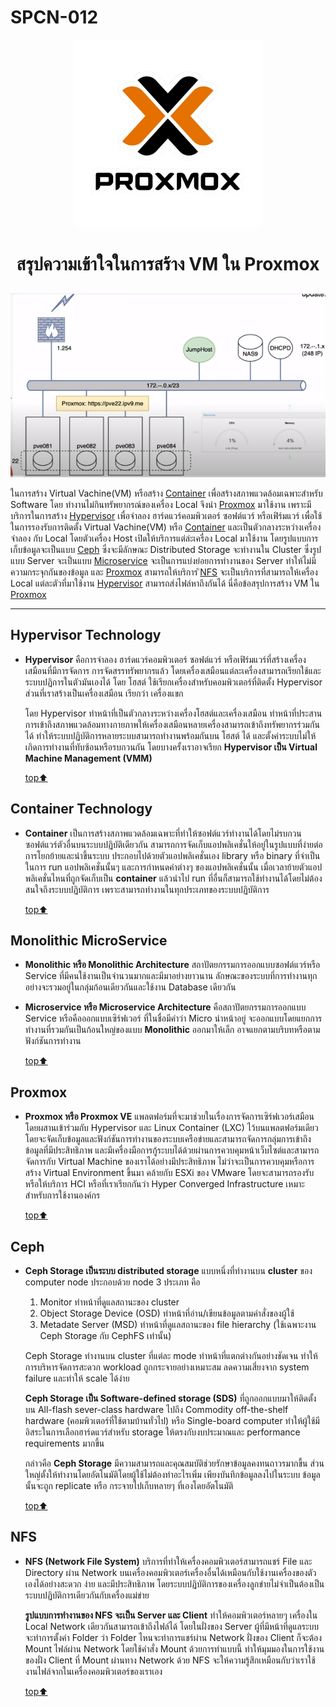 # SPCN-012

<p align="center"><a href="https://pve22.ipv9.me/#v1:0:18:4:::::::"> <img src="Sceenshots/logo.png"width=300 alt="Paris"></a></p>

# <p align="center">สรุปความเข้าใจในการสร้าง VM ใน Proxmox</p>

<p align="center"><img src="Sceenshots/pic.png"></p>

ในการสร้าง Virtual Vachine(VM) หรือสร้าง [Container](#container-technology) เพื่อสร้างสภาพแวดล้อมเฉพาะสำหรับ Software โดย ทำงานไม่กินทรัพยากรณ์ของเครื่อง Local จึงนำ [Proxmox](#proxmox) มาใช้งาน เพราะมีบริการในการสร้าง [Hypervisor](#hypervisor-technology) เพื่อจำลอง ฮาร์ดแวร์คอมพิวเตอร์ ซอฟต์แวร์ หรือเฟิร์มแวร์ เพื่อใช้ในการรองรับการติดตั้ง Virtual Vachine(VM) หรือ [Container](#container-technology)  และเป็นตัวกลางระหว่างเครื่องจำลอง กับ Local โดยตัวเครื่อง Host เปิดให้บริการแต่ล่ะเครื่อง Local มาใช้งาน โดยรูปแบบการเก็บข้อมูลจะเป็นแบบ [Ceph](#ceph) ซึ่งจะมีลักษณะ Distributed Storage จะทำงานใน Cluster ซึ่งรูปแบบ Server จะเป็นแบบ [Microservice](#monolithic-microservice) จะเป็นการแบ่งย่อยการทำงานของ Server ทำให้ไม่มีความกระจุกกันของข้อมูล และ [Proxmox](#proxmox) สามารถให้บริการ ิ[NFS](#nfs) จะเป็นบริการที่สามารถให้เครื่อง Local แต่ละตัวที่มาใช้งาน [Hypervisor](#hypervisor-technology) สามารถส่งไฟล์หาถึงกันได้ นี่คือข้อสรุปการสร้าง VM ใน [Proxmox](#proxmox) 

------
## Hypervisor Technology 
* **Hypervisor** คือการจำลอง ฮาร์ดแวร์คอมพิวเตอร์ ซอฟต์แวร์ หรือเฟิร์มแวร์ที่สร้างเครื่องเสมือนที่มีการจัดการ การจัดสรรทรัพยากรแล้ว โดยเครื่องเสมือนแต่ละเครื่องสามารถเรียกใช้และระบบปฏิการในตัวมันเองได้ โดย โฮสต์ ใช้เรียกเครื่องสำหรับคอมพิวเตอร์ที่ติดตั้ง Hypervisor ส่วนที่เราสร้างเป็นเครื่องเสมือน เรียกว่า เครื่องแขก

    โดย Hypervisor ทำหน้าที่เป็นตัวกลางระหว่างเครื่องโฮสต์และเครื่องเสมือน ทำหน้าที่ประสานการเข้าถึงสภาพแวดล้อมทางกายภาพให้เครื่องเสมือนหลายเครื่องสามารถเข้าถึงทรัพยากรร่วมกันได้ ทำให้ระบบปฏิบัติการหลายระบบสามารถทำงานพร้อมกันบน โฮสต์ ได้ และตั้งค่าระบบไม่ให้เกิดการทำงานที่ทับซ้อนหรือรบกวนกัน โดยบางครั้งเราอาจเรียก **Hypervisor เป็น Virtual Machine Management (VMM)**

    [top⬆️](#spcn-012)
## Container Technology 
* **Container** เป็นการสร้างสภาพแวดล้อมเฉพาะที่ทำให้ซอฟต์แวร์ทำงานได้โดยไม่รบกวนซอฟต์แวร์ตัวอื่นบนระบบปฏิบัติเดียวกัน สามารถการจัดเก็บแอปพลิเคชั่นให้อยู่ในรูปแบบที่ง่ายต่อการโยกย้ายและนำขึ้นระบบ ประกอบไปด้วยตัวแอปพลิเคชั่นเอง library หรือ binary ที่จำเป็นในการ run แอปพลิเคชั่นนั้นๆ และการกำหนดค่าต่างๆ ของแอปพลิเคชั่นนั้น เมื่อเวลาย้ายตัวแอปพลิเคชั่นไหนที่ถูกจัดเก็บเป็น **container** แล้วนำไป run ที่อื่นก็สามารถใช้ทำงานได้โดยไม่ต้องสนใจถึงระบบปฏิบัติการ เพราะสามารถทำงานในทุกประเภทของระบบปฏิบัติการ

    [top⬆️](#spcn-012)
## Monolithic MicroService 
* **Monolithic หรือ Monolithic  Architecture** สถาปัตยกรรมการออกแบบซอฟต์แวร์หรือ Service ที่มีคนใช้งานเป็นจำนวนมากและมีมาอย่างยาวนาน ลักษณะของระบบที่การทำงานทุกอย่างจะรวมอยู่ในกลุ่มก้อนเดียวกันและใช้งาน Database เดียวกัน

* **Microservice หรือ Microservice  Architecture** คือสถาปัตยกรรมการออกแบบ Service หรือคือออกแบบเซิร์ฟเวอร์ ที่ในชื่อมีคำว่า Micro นำหน้าอยู่ จะออกแบบโดยแยกการทำงานที่รวมกันเป็นก้อนใหญ่ของแบบ **Monolithic** ออกมาให้เล็ก อาจแยกตามบริบทหรือตามฟังก์ชันการทำงาน

    [top⬆️](#spcn-012)

## Proxmox 
* **Proxmox หรือ Proxmox VE** แพลตฟอร์มที่จะมาช่วยในเรื่องการจัดการเซิร์ฟเวอร์เสมือน โดยผสานเข้าร่วมกับ Hypervisor และ Linux Container (LXC) ไว้บนแพลตฟอร์มเดียว โดยจะจัดเก็บข้อมูลและฟังก์ชันการทำงานของระบบเครือข่ายและสามารถจัดการกลุ่มการเข้าถึงข้อมูลที่มีประสิทธิภาพ และมีเครื่องมือการกู้ระบบได้ด้วยผ่านการควบคุมหน้าเว็บไซต์และสามารถจัดการกับ Virtual Machine ของเราได้อย่างมีประสิทธิภาพ ไม่ว่าจะเป็นการควบคุมหรือการสร้าง Virtual Environment ขึ้นมา คล้ายกับ ESXi ของ VMware โดยจะสามารถรองรับหรือให้บริการ HCI หรือที่เราเรียกกันว่า Hyper Converged Infrastructure เหมาะสำหรับการใช้งานองค์กร

    [top⬆️](#spcn-012)
## Ceph
* 	**Ceph Storage เป็นระบบ distributed storage** แบบหนึ่งที่ทำงานบน **cluster** ของ computer node ประกอบด้วย node 3 ประเภท คือ 
    1)	Monitor ทำหน้าที่ดูแลสถานะของ cluster
    2)	Object Storage Device (OSD) ทำหน้าที่อ่าน/เขียนข้อมูลตามคำสั่งของผู้ใช้ 
    3)	Metadate Server (MSD) ทำหน้าที่ดูแลสถานะของ file hierarchy (ใช้เฉพาะงาน Ceph Storage กับ CephFS เท่านั้น)

    Ceph Storage ทำงานบน cluster ที่แต่ละ mode ทำหน้าที่แตกต่างกันอย่างชัดเจน ทำให้การบริหารจัดการสะดวก workload ถูกกระจายอย่างเหมาะสม ลดความเสี่ยงจาก system failure และทำให้ scale ได้ง่าย

	**Ceph Storage เป็น Software-defined storage (SDS)** ที่ถูกออกแบบมาให้ติดตั้งบน All-flash sever-class hardware ไปถึง Commodity off-the-shelf hardware (คอมพิวเตอร์ที่ใช้ตามบ้านทั่วไป) หรือ Single-board computer ทำให้ผู้ใช้มีอิสระในการเลือกฮาร์ดแวร์สำหรับ storage ให้ตรงกับงบประมาณและ performance requirements มากขึ้น

    กล่าวคือ **Ceph Storage** มีความสามารถและคุณสมบัติช่วยรักษาข้อมูลคงทนถาวรมากขื้น ส่วนใหญ่ตั้งให้ทำงานโดยอัตโนมัติโดยผู้ใช้ไม่ต้องทำอะไรเพิ่ม  เพียงบันทึกข้อมูลลงไปในระบบ ข้อมูลนั้นจะถูก replicate หรือ กระจายไปเก็บหลายๆ ที่เองโดยอัตโนมัติ

    [top⬆️](#spcn-012)
## NFS 
* **NFS (Network File System)** บริการที่ทำให้เครื่องคอมพิวเตอร์สามารถแชร์ File และ Directory ผ่าน Network บนเครื่องคอมพิวเตอร์เครื่องอื่นได้เหมือนกับใช้งานเครื่องของตัวเองได้อย่างสะดวก ง่าย และมีประสิทธิภาพ โดยระบบปฏิบัติการของเครื่องลูกข่ายไม่จำเป็นต้องเป็นระบบปฏิบัติการเดียวกันกับเครื่องแม่ข่าย 

    **รูปแบบการทำงานของ NFS จะเป็น Server และ Client** ทำให้คอมพิวเตอร์หลายๆ เครื่องใน Local Network เดียวกันสามารถเข้าถึงไฟล์ได้ โดยในฝั่งของ Server ผู้ที่มีหน้าที่ดูแลระบบจะทำการตั้งค่า Folder ว่า Folder ไหนจะทำการแชร์ผ่าน Network ฝั่งของ Client ก็จะต้อง Mount ไฟล์ผ่าน Network โดยใช้คำสั่ง Mount ด้วยการทำแบบนี้ ทำให้มุมมองในการใช้งานของฝั่ง Client ที่ Mount ผ่านทาง Network ด้วย NFS จะให้ความรู้สึกเหมือนกับว่าเราใช้งานไฟล์จากในเครื่องคอมพิวเตอร์ของเราเอง

    [top⬆️](#spcn-012)
